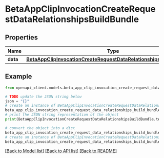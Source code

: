 # BetaAppClipInvocationCreateRequestDataRelationshipsBuildBundle


## Properties

Name | Type | Description | Notes
------------ | ------------- | ------------- | -------------
**data** | [**BetaAppClipInvocationCreateRequestDataRelationshipsBuildBundleData**](BetaAppClipInvocationCreateRequestDataRelationshipsBuildBundleData.md) |  | 

## Example

```python
from openapi_client.models.beta_app_clip_invocation_create_request_data_relationships_build_bundle import BetaAppClipInvocationCreateRequestDataRelationshipsBuildBundle

# TODO update the JSON string below
json = "{}"
# create an instance of BetaAppClipInvocationCreateRequestDataRelationshipsBuildBundle from a JSON string
beta_app_clip_invocation_create_request_data_relationships_build_bundle_instance = BetaAppClipInvocationCreateRequestDataRelationshipsBuildBundle.from_json(json)
# print the JSON string representation of the object
print(BetaAppClipInvocationCreateRequestDataRelationshipsBuildBundle.to_json())

# convert the object into a dict
beta_app_clip_invocation_create_request_data_relationships_build_bundle_dict = beta_app_clip_invocation_create_request_data_relationships_build_bundle_instance.to_dict()
# create an instance of BetaAppClipInvocationCreateRequestDataRelationshipsBuildBundle from a dict
beta_app_clip_invocation_create_request_data_relationships_build_bundle_from_dict = BetaAppClipInvocationCreateRequestDataRelationshipsBuildBundle.from_dict(beta_app_clip_invocation_create_request_data_relationships_build_bundle_dict)
```
[[Back to Model list]](../README.md#documentation-for-models) [[Back to API list]](../README.md#documentation-for-api-endpoints) [[Back to README]](../README.md)


